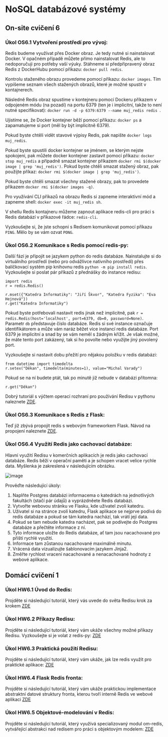 # NoSQL databázové systémy

## On-site cvičení 6

### Úkol OS6.1 Vytvoření prostředí pro vývoj:

Redis budeme využívat přes Docker obraz. Je tedy nutné si nainstalovat Docker. V opačném případě můžete přímo nainstalovat Redis, ale to nedoporučuji pro potřeby vaší výuky. Stáhneme si předpřipravený obraz Redis z DockerHubu pomocí příkazu: ```docker pull redis```.

Kontrolu staženého obrazu provedeme pomocí příkazu: ```docker images```. Tím vypíšeme seznam všech stažených obrazů, které je možné spustit v kontajnerech.

Následně Redis obraz spustíme v kontejneru pomocí Dockeru příkazem v odpojeném módu (na pozadí) na portu 6379 (ten je i implicitní, takže to není nutné specifikovat): ```docker run -d -p 6379:6379 --name muj_redis redis ```.

Ujistíme se, že Docker kontejner běží pomocí příkazu: ```docker ps``` a zapamatujeme si port (měl by být implicitně 6379).

Pokud byste chtěli vidět stavové výpisy Redis, pak napište ```docker logs muj_redis```.

Pokud byste spustili docker kontejner se jménem, se kterým nejste spokojeni, pak můžete docker kontejner zastavit pomocí příkazu: ```docker stop muj_redis``` a případně smazat kontejner příkazem ```docker rmi $(docker image | grep 'muj_redis')```. Pokud byste chtěli smazat stažený obraz, pak použijte příkaz: ```docker rmi $(docker image | grep 'muj_redis')```.

Pokud byste chtěli smazat všechny stažené obrazy, pak to provedete příkazem ```docker rmi $(docker images -q)```.

Pro využívání CLI příkazů na obrazu Redis si zapneme interaktivní mód a zapneme shell: ```docker exec -it muj_redis sh```.

V shellu Redis kontajneru můžeme zapnout aplikace redis-cli pro práci s Redis databází v příkazové řádce: ```redis-cli```.

Vyzkoušejte si, že jste schopni s Redisem komunikovat pomocí příkazu ```PING```. Mělo by se vám ozvat ```PONG```.

### Úkol OS6.2 Komunikace s Redis pomocí redis-py:

Další fází je připojit se jazykem python do redis databáze. Nainstalujte si do virtuálního prostředí (nebo pro odvážlivce nativního prostředí) přes balíčkovací systém pip knihovnu redis ```python -m pip install redis```. Vyzkoušejte si poslat pár příkazů z přednášky do instance redisu:

```
import redis
r = redis.Redis()

r.mset({"Katedra Informatiky": "Jiří Škvor", "Katedra Fyzika": "Eva Hejnová"})
r.get("Katedra Informatiky")
```

Pokud byste potřebovali nastavit redis jinak než implicitně, pak ```r = redis.Redis(host='localhost', port=6379, db=0, password=None)```. Parametr ```db``` představuje číslo databáze. Redis si své instance označuje identifikátorem a může vám naráz běžet více instancí redis databáze. Port 6379 je implicitní a snad by se vám neměl s žádným křížit. Je však možné, že máte tento port zakázený, tak si ho povolte nebo využijte jiný povolený port.

Vyzkoušejte si nastavit dobu přežití pro nějakou položku v redis databázi:

```
from datetime import timedelta
r.setex("Děkan", timedelta(minutes=1), value="Michal Varady")
```

Pokud se na ní budete ptát, tak po minutě již nebude v databázi přítomna:

```
r.get("Děkan")
```

Dobrý tutoriál s výčtem operací rozhraní pro používání Redisu v pythonu naleznete [ZDE](https://realpython.com/python-redis/).

### Úkol OS6.3 Komunikace s Redis z Flask:

Teď již zbývá propojit redis s webovým frameworkem Flask. Návod na propojení naleznete [ZDE](https://pypi.org/project/flask-redis/).

### Úkol OS6.4 Využití Redis jako cachovací databáze:

Hlavní využití Redisu v komerčních aplikacích je redis jako cachovací databáze. Redis běží v operační paměti a je schopen vracet velice rychle data. Myšlenka je zakreslená v následujícím obrázku.

![image](https://user-images.githubusercontent.com/42642687/199008241-984f260f-b345-4cb3-b9c8-36e16c0bfac8.png)

Prověďte následující úkoly:
1. Naplňte Postgres databázi informacema o katedrách na jednotlivých fakultách (stačí pár údajů) a vyprázdněete Redis databázi. 
2. Vytvořte webovou stránku ve Flasku, kde uživatel zvolí katedru.
3. Uživatel si na stránce zvolí katedru,  Flask aplikace se nejprve podívá do redis databáze a pokud se tám katedra nachází, tak vrátí její data.
4. Pokud se tam nebude katedra nacházet, pak se podívejte do Postgres databáze a přečtěte informace z ní.
5. Tyto informace uložte do Redis databáze, ať tam jsou nacachované pro příští rychlé využití. 
6. Informace tam zůstanou nacachované maximálně minutu. 
7. Vrácená data vizualizujte šablonovacím jazykem Jinja2.
8. Změřte rychlost vracení nacachované a nenacachované hodnoty z webové aplikace.


## Domácí cvičení 1

### Úkol HW6.1 Úvod do Redis:

Projděte si následující tutoriál, který vás uvede do světa Redisu krok za krokem [ZDE](https://betterprogramming.pub/getting-started-with-redis-a-python-tutorial-3a18531a73a6)

### Úkol HW6.2 Příkazy Redisu:

Projděte si následující tutoriál, který vám ukáže všechny možné příkazy Redisu. Vyzkoušejte si je volat z redis-py: [ZDE](https://www.tutorialspoint.com/redis/index.htm)

### Úkol HW6.3 Praktická použití Redisu:

Projděte si následující tutoriál, který vám ukáže, jak lze redis využít pro praktické aplikace: [ZDE](https://realpython.com/python-redis/)

### Úkol HW6.4 Flask Redis fronta:

Projděte si následující tutoriál, který vám ukáže praktickou implementace abstraktní datové struktury fronta, kterou tvoří interně Redis ve webové aplikaci [ZDE](https://realpython.com/flask-by-example-implementing-a-redis-task-queue/)

### Úkol HW6.5 Objektové-modelování v Redis:

Projděte si následující tutoriál, který využívá specializovaný modul om-redis, vytvářející abstrakci nad redisem pro práci s objektovým modelem: [ZDE](https://redis.io/docs/stack/get-started/tutorials/stack-python/)

